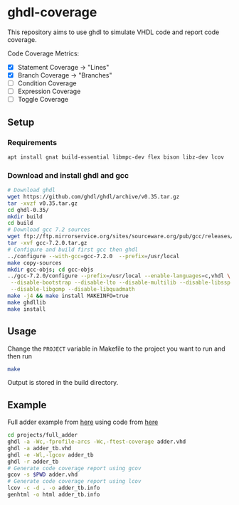 # ghdl-coverage
This repository aims to use ghdl to simulate VHDL code and report code coverage.

Code Coverage Metrics:
- [x] Statement Coverage -> "Lines"
- [x] Branch Coverage -> "Branches"
- [ ] Condition Coverage
- [ ] Expression Coverage
- [ ] Toggle Coverage

## Setup
### Requirements
```bash
apt install gnat build-essential libmpc-dev flex bison libz-dev lcov
```
### Download and install ghdl and gcc
```bash
# Download ghdl
wget https://github.com/ghdl/ghdl/archive/v0.35.tar.gz
tar -xvzf v0.35.tar.gz
cd ghdl-0.35/
mkdir build
cd build
# Download gcc 7.2 sources
wget ftp://ftp.mirrorservice.org/sites/sourceware.org/pub/gcc/releases/gcc-7.2.0/gcc-7.2.0.tar.gz
tar -xvf gcc-7.2.0.tar.gz
# Configure and build first gcc then ghdl
../configure --with-gcc=gcc-7.2.0  --prefix=/usr/local
make copy-sources
mkdir gcc-objs; cd gcc-objs
../gcc-7.2.0/configure --prefix=/usr/local --enable-languages=c,vhdl \
 --disable-bootstrap --disable-lto --disable-multilib --disable-libssp \
 --disable-libgomp --disable-libquadmath
make -j4 && make install MAKEINFO=true
make ghdllib
make install
```

## Usage
Change the ```PROJECT``` variable in Makefile to the project you want to run and then run
```bash
make
```
Output is stored in the build directory.

## Example
Full adder example from [here](https://blog.brixandersen.dk/2016/12/29/ghdl-gcov/) using code from [here](http://ghdl.readthedocs.io/en/latest/using/QuickStartGuide.html)
```bash
cd projects/full_adder
ghdl -a -Wc,-fprofile-arcs -Wc,-ftest-coverage adder.vhd
ghdl -a adder_tb.vhd
ghdl -e -Wl,-lgcov adder_tb
ghdl -r adder_tb
# Generate code coverage report using gcov
gcov -s $PWD adder.vhd
# Generate code coverage report using lcov
lcov -c -d . -o adder_tb.info
genhtml -o html adder_tb.info
```
